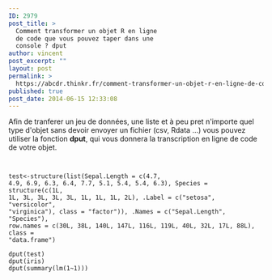 ```yaml
---
ID: 2979
post_title: >
  Comment transformer un objet R en ligne
  de code que vous pouvez taper dans une
  console ? dput
author: vincent
post_excerpt: ""
layout: post
permalink: >
  https://abcdr.thinkr.fr/comment-transformer-un-objet-r-en-ligne-de-code-que-vous-pouvez-taper-dans-une-console-dput/
published: true
post_date: 2014-06-15 12:33:08
---
```

Afin de tranferer un jeu de données, une liste et à peu pret n'importe quel type d'objet sans devoir envoyer un fichier (csv, Rdata ...) vous pouvez utiliser la fonction <strong>dput</strong>, qui vous donnera la transcription en ligne de code de votre objet. <pre><code><br /><br />test&lt;-structure(list(Sepal.Length = c(4.7, 4.9, 6.9, 6.3, 6.4, 7.7, 5.1, 5.4, 5.4, 6.3), Species = structure(c(1L, 1L, 3L, 3L, 3L, 3L, 1L, 1L, 1L, 2L), .Label = c("setosa", "versicolor", "virginica"), class = "factor")), .Names = c("Sepal.Length", "Species"), row.names = c(30L, 38L, 140L, 147L, 116L, 119L, 40L, 32L, 17L, 88L), class = "data.frame")<br /><br />dput(test)<br />dput(iris)<br />dput(summary(lm(1~1)))<br /><br /></code></pre>